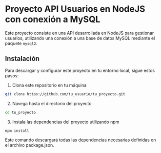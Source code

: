 # Proyecto API Usuarios en NodeJS con conexión a MySQL

Este proyecto consiste en una API desarrollada en NodeJS para gestionar usuarios, utilizando una conexión a una base de datos MySQL mediante el paquete `mysql2`.

## Instalación

Para descargar y configurar este proyecto en tu entorno local, sigue estos pasos:

1. Clona este repositorio en tu máquina

```bash
git clone https://github.com/tu_usuario/tu_proyecto.git
```

2. Navega hasta el directorio del proyecto
   
```bash
cd tu_proyecto
```

3. Instala las dependencias del proyecto utilizando npm

```bash
npm install
```
Este comando descargará todas las dependencias necesarias definidas en el archivo package.json.
